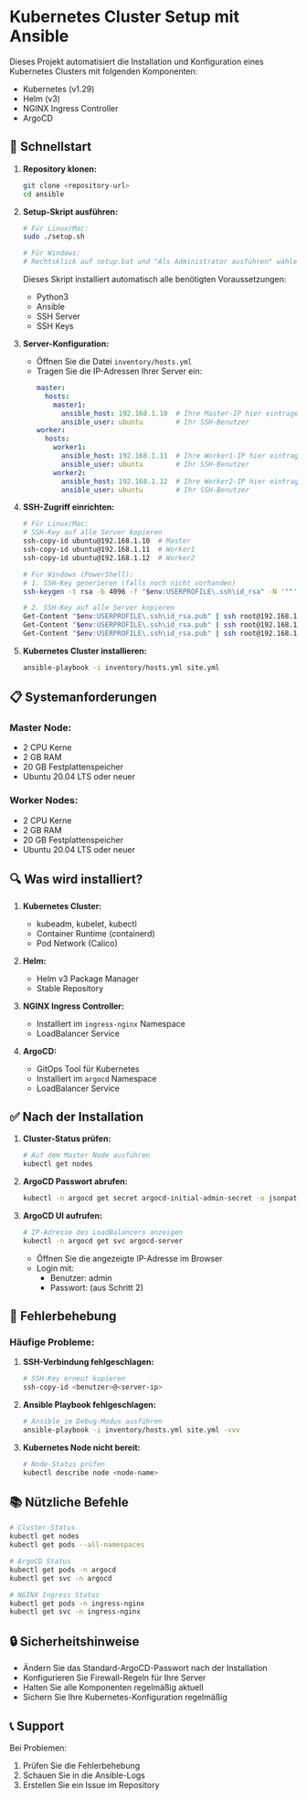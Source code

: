 # Kubernetes Cluster Setup mit Ansible

Dieses Projekt automatisiert die Installation und Konfiguration eines Kubernetes Clusters mit folgenden Komponenten:
- Kubernetes (v1.29)
- Helm (v3)
- NGINX Ingress Controller
- ArgoCD

## 🚀 Schnellstart

1. **Repository klonen:**
   ```bash
   git clone <repository-url>
   cd ansible
   ```

2. **Setup-Skript ausführen:**
   ```bash
   # Für Linux/Mac:
   sudo ./setup.sh
   
   # Für Windows:
   # Rechtsklick auf setup.bat und "Als Administrator ausführen" wählen
   ```
   Dieses Skript installiert automatisch alle benötigten Voraussetzungen:
   - Python3
   - Ansible
   - SSH Server
   - SSH Keys

3. **Server-Konfiguration:**
   - Öffnen Sie die Datei `inventory/hosts.yml`
   - Tragen Sie die IP-Adressen Ihrer Server ein:
     ```yaml
     master:
       hosts:
         master1:
           ansible_host: 192.168.1.10  # Ihre Master-IP hier eintragen
           ansible_user: ubuntu        # Ihr SSH-Benutzer
     worker:
       hosts:
         worker1:
           ansible_host: 192.168.1.11  # Ihre Worker1-IP hier eintragen
           ansible_user: ubuntu        # Ihr SSH-Benutzer
         worker2:
           ansible_host: 192.168.1.12  # Ihre Worker2-IP hier eintragen
           ansible_user: ubuntu        # Ihr SSH-Benutzer
     ```

4. **SSH-Zugriff einrichten:**
   ```bash
   # Für Linux/Mac:
   # SSH-Key auf alle Server kopieren
   ssh-copy-id ubuntu@192.168.1.10  # Master
   ssh-copy-id ubuntu@192.168.1.11  # Worker1
   ssh-copy-id ubuntu@192.168.1.12  # Worker2

   # Für Windows (PowerShell):
   # 1. SSH-Key generieren (falls noch nicht vorhanden)
   ssh-keygen -t rsa -b 4096 -f "$env:USERPROFILE\.ssh\id_rsa" -N '""'
   
   # 2. SSH-Key auf alle Server kopieren
   Get-Content "$env:USERPROFILE\.ssh\id_rsa.pub" | ssh root@192.168.178.50 "mkdir -p ~/.ssh && cat >> ~/.ssh/authorized_keys"  # Master
   Get-Content "$env:USERPROFILE\.ssh\id_rsa.pub" | ssh root@192.168.178.51 "mkdir -p ~/.ssh && cat >> ~/.ssh/authorized_keys"  # Worker1
   Get-Content "$env:USERPROFILE\.ssh\id_rsa.pub" | ssh root@192.168.178.52 "mkdir -p ~/.ssh && cat >> ~/.ssh/authorized_keys"  # Worker2
   ```

5. **Kubernetes Cluster installieren:**
   ```bash
   ansible-playbook -i inventory/hosts.yml site.yml
   ```

## 📋 Systemanforderungen

### Master Node:
- 2 CPU Kerne
- 2 GB RAM
- 20 GB Festplattenspeicher
- Ubuntu 20.04 LTS oder neuer

### Worker Nodes:
- 2 CPU Kerne
- 2 GB RAM
- 20 GB Festplattenspeicher
- Ubuntu 20.04 LTS oder neuer

## 🔍 Was wird installiert?

1. **Kubernetes Cluster:**
   - kubeadm, kubelet, kubectl
   - Container Runtime (containerd)
   - Pod Network (Calico)

2. **Helm:**
   - Helm v3 Package Manager
   - Stable Repository

3. **NGINX Ingress Controller:**
   - Installiert im `ingress-nginx` Namespace
   - LoadBalancer Service

4. **ArgoCD:**
   - GitOps Tool für Kubernetes
   - Installiert im `argocd` Namespace
   - LoadBalancer Service

## ✅ Nach der Installation

1. **Cluster-Status prüfen:**
   ```bash
   # Auf dem Master Node ausführen
   kubectl get nodes
   ```

2. **ArgoCD Passwort abrufen:**
   ```bash
   kubectl -n argocd get secret argocd-initial-admin-secret -o jsonpath="{.data.password}" | base64 -d
   ```

3. **ArgoCD UI aufrufen:**
   ```bash
   # IP-Adresse des LoadBalancers anzeigen
   kubectl -n argocd get svc argocd-server
   ```
   - Öffnen Sie die angezeigte IP-Adresse im Browser
   - Login mit:
     - Benutzer: admin
     - Passwort: (aus Schritt 2)

## 🔧 Fehlerbehebung

### Häufige Probleme:

1. **SSH-Verbindung fehlgeschlagen:**
   ```bash
   # SSH-Key erneut kopieren
   ssh-copy-id <benutzer>@<server-ip>
   ```

2. **Ansible Playbook fehlgeschlagen:**
   ```bash
   # Ansible im Debug-Modus ausführen
   ansible-playbook -i inventory/hosts.yml site.yml -vvv
   ```

3. **Kubernetes Node nicht bereit:**
   ```bash
   # Node-Status prüfen
   kubectl describe node <node-name>
   ```

## 📚 Nützliche Befehle

```bash
# Cluster-Status
kubectl get nodes
kubectl get pods --all-namespaces

# ArgoCD Status
kubectl get pods -n argocd
kubectl get svc -n argocd

# NGINX Ingress Status
kubectl get pods -n ingress-nginx
kubectl get svc -n ingress-nginx
```

## 🔒 Sicherheitshinweise

- Ändern Sie das Standard-ArgoCD-Passwort nach der Installation
- Konfigurieren Sie Firewall-Regeln für Ihre Server
- Halten Sie alle Komponenten regelmäßig aktuell
- Sichern Sie Ihre Kubernetes-Konfiguration regelmäßig

## 📞 Support

Bei Problemen:
1. Prüfen Sie die Fehlerbehebung
2. Schauen Sie in die Ansible-Logs
3. Erstellen Sie ein Issue im Repository 